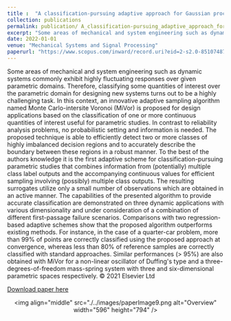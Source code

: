 ```yaml
---
title :  "A classification-pursuing adaptive approach for Gaussian process regression on unlabeled data"
collection: publications 
permalink: publication/ A_classification-pursuing_adaptive_approach_for_Gaussian_process_regression_on_unlabeled_data
excerpt: "Some areas of mechanical and system engineering such as dynamic systems commonly exhibit highly fluctuating responses over given parametric domains. Therefore, classifying some quantities of interest over the parametric domain for designing new systems turns out to be a highly challenging task. In this context, an innovative adaptive sampling algorithm named Monte Carlo-intersite Voronoi (MiVor) is proposed for design applications based on the classification of one or more continuous quantities of interest useful for parametric studies. In contrast to reliability analysis problems, no probabilistic setting and information is needed. The proposed technique is able to efficiently detect two or more classes of highly imbalanced decision regions and to accurately describe the boundary between these regions in a robust manner. To the best of the authors knowledge it is the first adaptive scheme for classification-pursuing parametric studies that combines information from (potentially) multiple class label outputs and the accompanying continuous values for efficient sampling involving (possibly) multiple class outputs. The resulting surrogates utilize only a small number of observations which are obtained in an active manner. The capabilities of the presented algorithm to provide accurate classification are demonstrated on three dynamic applications with various dimensionality and under consideration of a combination of different first-passage failure scenarios. Comparisons with two regression-based adaptive schemes show that the proposed algorithm outperforms existing methods. For instance, in the case of a quarter-car problem, more than 99% of points are correctly classified using the proposed approach at convergence, whereas less than 80% of reference samples are correctly classified with standard approaches. Similar performances (> 95%) are also obtained with MiVor for a non-linear oscillator of Duffing's type and a three-degrees-of-freedom mass-spring system with three and six-dimensional parametric spaces respectively. © 2021 Elsevier Ltd"
date: 2022-01-01
venue: "Mechanical Systems and Signal Processing"
paperurl: "https://www.scopus.com/inward/record.uri?eid=2-s2.0-85107487626&doi=10.1016%2fj.ymssp.2021.107976&partnerID=40&md5=00aeefd0a6f503092db9d7abb9edbfe3"
---
```

Some areas of mechanical and system engineering such as dynamic systems commonly exhibit highly fluctuating responses over given parametric domains. Therefore, classifying some quantities of interest over the parametric domain for designing new systems turns out to be a highly challenging task. In this context, an innovative adaptive sampling algorithm named Monte Carlo-intersite Voronoi (MiVor) is proposed for design applications based on the classification of one or more continuous quantities of interest useful for parametric studies. In contrast to reliability analysis problems, no probabilistic setting and information is needed. The proposed technique is able to efficiently detect two or more classes of highly imbalanced decision regions and to accurately describe the boundary between these regions in a robust manner. To the best of the authors knowledge it is the first adaptive scheme for classification-pursuing parametric studies that combines information from (potentially) multiple class label outputs and the accompanying continuous values for efficient sampling involving (possibly) multiple class outputs. The resulting surrogates utilize only a small number of observations which are obtained in an active manner. The capabilities of the presented algorithm to provide accurate classification are demonstrated on three dynamic applications with various dimensionality and under consideration of a combination of different first-passage failure scenarios. Comparisons with two regression-based adaptive schemes show that the proposed algorithm outperforms existing methods. For instance, in the case of a quarter-car problem, more than 99% of points are correctly classified using the proposed approach at convergence, whereas less than 80% of reference samples are correctly classified with standard approaches. Similar performances (> 95%) are also obtained with MiVor for a non-linear oscillator of Duffing's type and a three-degrees-of-freedom mass-spring system with three and six-dimensional parametric spaces respectively. © 2021 Elsevier Ltd
 
[Download paper here](https://www.scopus.com/inward/record.uri?eid=2-s2.0-85107487626&doi=10.1016%2fj.ymssp.2021.107976&partnerID=40&md5=00aeefd0a6f503092db9d7abb9edbfe3)<p align="center"><img align="middle" src="./../images/paperImage9.png alt="Overview" width="596" height="794" /></p>